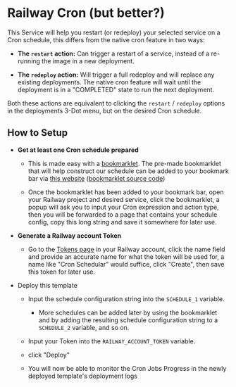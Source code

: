 # Railway Cron (but better?)

This Service will help you restart (or redeploy) your selected service on a Cron schedule, this differs from the native cron feature in two ways:

- **The `restart` action:** Can trigger a restart of a service, instead of a re-running the image in a new deployment.

- **The `redeploy` action:** Will trigger a full redeploy and will replace any existing deployments. The native cron feature will wait until the deployment is in a "COMPLETED" state to run the next deployment.

Both these actions are equivalent to clicking the `restart` / `redeploy` options in the deployments 3-Dot menu, but on the desired Cron schedule.

## How to Setup

- **Get at least one Cron schedule prepared**

    - This is made easy with a [bookmarklet](https://www.freecodecamp.org/news/what-are-bookmarklets/). The pre-made bookmarklet that will help construct our schedule can be added to your bookmark bar via [this website](https://brody192.github.io/cron-bookmarklet/) ([bookmarklet source code](https://brody192.github.io/cron-bookmarklet/bookmark.js))

    - Once the bookmarklet has been added to your bookmark bar, open your Railway project and desired service, click the bookmarklet, a popup will ask you to input your Cron expression and action type, then you will be forwarded to a page that contains your schedule config, copy this long string and save it somewhere for later use.

- **Generate a Railway account Token**

    - Go to the [Tokens page](https://railway.app/account/tokens) in your Railway account, click the name field and provide an accurate name for what the token will be used for, a name like "Cron Schedular" would suffice, click "Create", then save this token for later use.

- Deploy this template

    - Input the schedule configuration string into the `SCHEDULE_1` variable.

        - More schedules can be added later by using the bookmarklet and by adding the resulting schedule configuration string to a `SCHEDULE_2`
 variable, and so on.

    - Input your Token into the `RAILWAY_ACCOUNT_TOKEN` variable.

    - click "Deploy"

    - You will now be able to monitor the Cron Jobs Progress in the newly deployed template's deployment logs